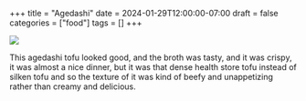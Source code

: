 +++
title = "Agedashi"
date = 2024-01-29T12:00:00-07:00
draft = false
categories = ["food"]
tags = []
+++

![](./tofu.png)

This agedashi tofu looked good, and the broth was tasty, and it was crispy, it was almost a nice dinner, but it was that dense health store tofu instead of silken tofu and so the texture of it was kind of beefy and unappetizing rather than creamy and delicious.